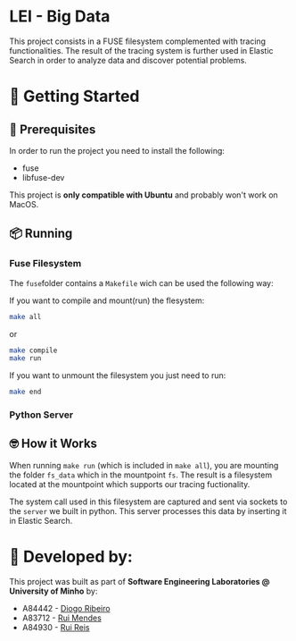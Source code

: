 # LEI - Big Data

This project consists in a FUSE filesystem complemented with tracing functionalities. The result of the tracing system is further used in Elastic Search in order to analyze data and discover potential problems.

# 🚀 Getting Started

## 🔧 Prerequisites

In order to run the project you need to install the following:

* fuse
* libfuse-dev

This project is **only compatible with Ubuntu** and probably won't work on MacOS.

## 📦 Running

### Fuse Filesystem

The `fuse`folder contains a `Makefile` wich can be used the following way:

If you want to compile and mount(run) the flesystem:

```bash
make all
```

or

```bash
make compile
make run
```

If you want to unmount the filesystem you just need to run:

```bash
make end
```

### Python Server

## :nerd_face: How it Works

When running `make run` (which is included in `make all`), you are mounting the folder `fs_data` which in the mountpoint `fs`. The result is a filesystem located at the mountpoint which supports our tracing fuctionality.

The system call used in this filesystem are captured and sent via sockets to the `server` we built in python. This server processes this data by inserting it in Elastic Search.


# :muscle: Developed by:

This project was built as part of **Software Engineering Laboratories @ University of Minho** by:

* A84442 - [Diogo Ribeiro](https://github.com/ribeiropdiogo)
* A83712 - [Rui Mendes](https://github.com/ruimendes29)
* A84930 - [Rui Reis](https://github.com/Syrayse)
